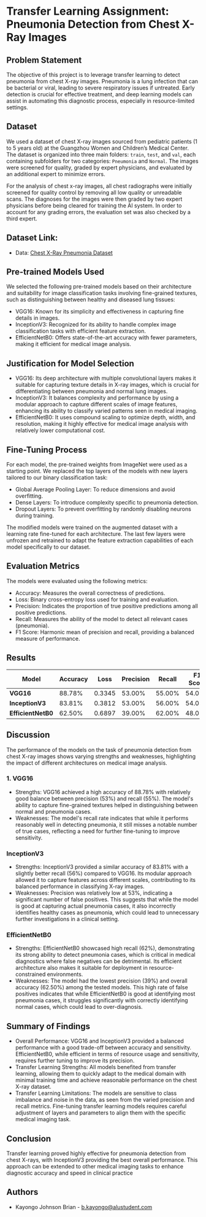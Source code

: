 # Transfer Learning Assignment: Pneumonia Detection from Chest X-Ray Images

## Problem Statement
The objective of this project is to leverage transfer learning to detect pneumonia from chest X-ray images. Pneumonia is a lung infection that can be bacterial or viral, leading to severe respiratory issues if untreated. Early detection is crucial for effective treatment, and deep learning models can assist in automating this diagnostic process, especially in resource-limited settings.

## Dataset
We used a dataset of chest X-ray images sourced from pediatric patients (1 to 5 years old) at the Guangzhou Women and Children’s Medical Center. The dataset is organized into three main folders: `train`, `test`, and `val`, each containing subfolders for two categories: `Pneumonia` and `Normal`. The images were screened for quality, graded by expert physicians, and evaluated by an additional expert to minimize errors.

For the analysis of chest x-ray images, all chest radiographs were initially screened for quality control by removing all low quality or unreadable scans. The diagnoses for the images were then graded by two expert physicians before being cleared for training the AI system. In order to account for any grading errors, the evaluation set was also checked by a third expert.


## Dataset Link: 
- Data: [Chest X-Ray Pneumonia Dataset](https://data.mendeley.com/datasets/rscbjbr9sj/2)

## Pre-trained Models Used

We selected the following pre-trained models based on their architecture and suitability for image classification tasks involving fine-grained textures, such as distinguishing between healthy and diseased lung tissues:

- VGG16: Known for its simplicity and effectiveness in capturing fine details in images.
- InceptionV3: Recognized for its ability to handle complex image classification tasks with efficient feature extraction.
- EfficientNetB0: Offers state-of-the-art accuracy with fewer parameters, making it efficient for medical image analysis.


## Justification for Model Selection

- VGG16: Its deep architecture with multiple convolutional layers makes it suitable for capturing texture details in X-ray images, which is crucial for differentiating between pneumonia and normal lung images.
- InceptionV3: It balances complexity and performance by using a modular approach to capture different scales of image features, enhancing its ability to classify varied patterns seen in medical imaging.
- EfficientNetB0: It uses compound scaling to optimize depth, width, and resolution, making it highly effective for medical image analysis with relatively lower computational cost.


## Fine-Tuning Process
For each model, the pre-trained weights from ImageNet were used as a starting point. We replaced the top layers of the models with new layers tailored to our binary classification task:

- Global Average Pooling Layer: To reduce dimensions and avoid overfitting.
- Dense Layers: To introduce complexity specific to pneumonia detection.
- Dropout Layers: To prevent overfitting by randomly disabling neurons during training.

The modified models were trained on the augmented dataset with a learning rate fine-tuned for each architecture. The last few layers were unfrozen and retrained to adapt the feature extraction capabilities of each model specifically to our dataset.


## Evaluation Metrics

The models were evaluated using the following metrics:

- Accuracy: Measures the overall correctness of predictions.
- Loss: Binary cross-entropy loss used for training and evaluation.
- Precision: Indicates the proportion of true positive predictions among all positive predictions.
- Recall: Measures the ability of the model to detect all relevant cases (pneumonia).
- F1 Score: Harmonic mean of precision and recall, providing a balanced measure of performance.

## Results


| Model        | Accuracy | Loss  | Precision | Recall | F1 Score |
|--------------|----------|-------|-----------|--------|----------|
| **VGG16**    | 88.78%   | 0.3345 | 53.00%    | 55.00% | 54.00%   |
| **InceptionV3** | 83.81% | 0.3812 | 53.00%    | 56.00% | 54.00%   |
| **EfficientNetB0** | 62.50% | 0.6897 | 39.00%    | 62.00% | 48.00%   |


## Discussion

The performance of the models on the task of pneumonia detection from chest X-ray images shows varying strengths and weaknesses, highlighting the impact of different architectures on medical image analysis.

### 1. VGG16

- Strengths: VGG16 achieved a high accuracy of 88.78% with relatively good balance between precision (53%) and recall (55%). The model's ability to capture fine-grained textures helped in distinguishing between normal and pneumonia cases.
- Weaknesses: The model's recall rate indicates that while it performs reasonably well in detecting pneumonia, it still misses a notable number of true cases, reflecting a need for further fine-tuning to improve sensitivity.

### InceptionV3

- Strengths: InceptionV3 provided a similar accuracy of 83.81% with a slightly better recall (56%) compared to VGG16. Its modular approach allowed it to capture features across different scales, contributing to its balanced performance in classifying X-ray images.
- Weaknesses: Precision was relatively low at 53%, indicating a significant number of false positives. This suggests that while the model is good at capturing actual pneumonia cases, it also incorrectly identifies healthy cases as pneumonia, which could lead to unnecessary further investigations in a clinical setting.


### EfficientNetB0

- Strengths: EfficientNetB0 showcased high recall (62%), demonstrating its strong ability to detect pneumonia cases, which is critical in medical diagnostics where false negatives can be detrimental. Its efficient architecture also makes it suitable for deployment in resource-constrained environments.
- Weaknesses: The model had the lowest precision (39%) and overall accuracy (62.50%) among the tested models. This high rate of false positives indicates that while EfficientNetB0 is good at identifying most pneumonia cases, it struggles significantly with correctly identifying normal cases, which could lead to over-diagnosis.


## Summary of Findings

- Overall Performance: VGG16 and InceptionV3 provided a balanced performance with a good trade-off between accuracy and sensitivity. EfficientNetB0, while efficient in terms of resource usage and sensitivity, requires further tuning to improve its precision.
- Transfer Learning Strengths: All models benefited from transfer learning, allowing them to quickly adapt to the medical domain with minimal training time and achieve reasonable performance on the chest X-ray dataset.
- Transfer Learning Limitations: The models are sensitive to class imbalance and noise in the data, as seen from the varied precision and recall metrics. Fine-tuning transfer learning models requires careful adjustment of layers and parameters to align them with the specific medical imaging task.


## Conclusion

Transfer learning proved highly effective for pneumonia detection from chest X-rays, with InceptionV3 providing the best overall performance. This approach can be extended to other medical imaging tasks to enhance diagnostic accuracy and speed in clinical practice


## Authors 
- Kayongo Johnson Brian - b.kayongo@alustudent.com